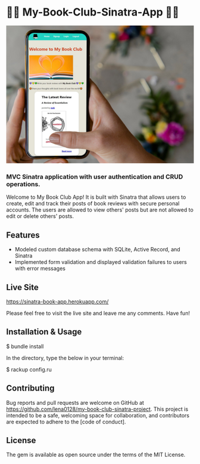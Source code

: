 # 💜💛 My-Book-Club-Sinatra-App 💛💜
<img src="./public/images/book-reviews-club.jpg" alt="project thumbnail" />

### MVC Sinatra application with user authentication and CRUD operations.

Welcome to My Book Club App! It is built with Sinatra that allows users to create, edit and track their posts of book reviews with secure personal accounts. The users are allowed to view others' posts but are not allowed to edit or delete others' posts.

## Features
* Modeled custom database schema with SQLite,  Active Record, and Sinatra 
* Implemented form validation and displayed validation failures to users with error messages

## Live Site
https://sinatra-book-app.herokuapp.com/

Please feel free to visit the live site and leave me any comments. Have fun!

## Installation & Usage
$ bundle install

In the directory, type the below in your terminal:

$ rackup config.ru

## Contributing
Bug reports and pull requests are welcome on GitHub at https://github.com/lena0128/my-book-club-sinatra-project. This project is intended to be a safe, welcoming space for collaboration, and contributors are expected to adhere to the [code of conduct].

## License
The gem is available as open source under the terms of the MIT License.
